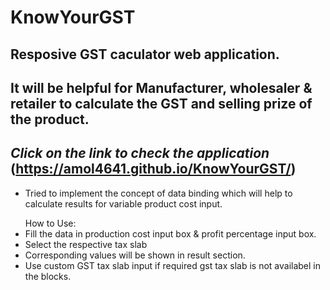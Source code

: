 # KnowYourGST
## Resposive GST caculator web application.
## It will be helpful for Manufacturer, wholesaler & retailer to calculate the GST and selling prize of the product.
## ***Click on the link to check the application*** (https://amol4641.github.io/KnowYourGST/)
* Tried to implement the concept of data binding which will help to calculate results for variable product cost input.
  
<ul>
   How to Use:
<li> Fill the data in production cost input box & profit percentage input box.
  <li>Select the respective tax slab 
  <li>Corresponding values will be shown in result section.
  <li>Use custom GST tax slab input if required gst tax slab is not availabel in the blocks. 
<ul>
